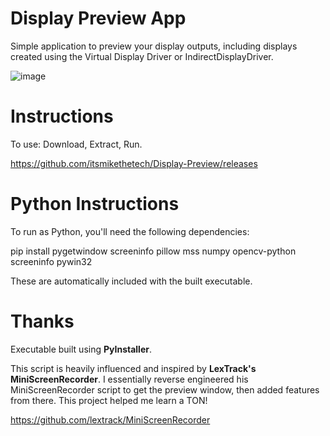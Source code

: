 # Display Preview App

Simple application to preview your display outputs, including displays created using the Virtual Display Driver or IndirectDisplayDriver.

![image](https://github.com/user-attachments/assets/0a3db2f7-f511-4c31-84d8-132c11c28e81)

# Instructions

To use: Download, Extract, Run.

https://github.com/itsmikethetech/Display-Preview/releases

# Python Instructions

To run as Python, you'll need the following dependencies:

pip install pygetwindow screeninfo pillow mss numpy opencv-python screeninfo pywin32

These are automatically included with the built executable. 

# Thanks

Executable built using **PyInstaller**.

This script is heavily influenced and inspired by **LexTrack's MiniScreenRecorder**. I essentially reverse engineered his MiniScreenRecorder script to get the preview window, then added features from there. This project helped me learn a TON!

https://github.com/lextrack/MiniScreenRecorder

